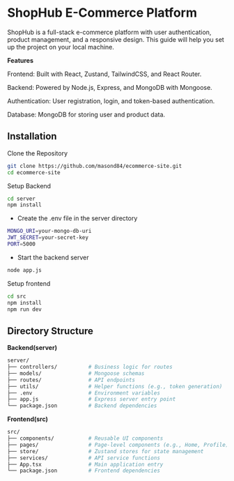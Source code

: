 
# ShopHub E-Commerce Platform

ShopHub is a full-stack e-commerce platform with user authentication, product management, and a responsive design. This guide will help you set up the project on your local machine.

**Features**

Frontend: Built with React, Zustand, TailwindCSS, and React Router.

Backend: Powered by Node.js, Express, and MongoDB with Mongoose.

Authentication: User registration, login, and token-based 
authentication.

Database: MongoDB for storing user and product data.
## Installation

Clone the Repository

```bash
git clone https://github.com/masond84/ecommerce-site.git
cd ecommerce-site
```

Setup Backend
```bash
cd server
npm install
```
- Create the .env file in the server directory
```bash
MONGO_URI=your-mongo-db-uri
JWT_SECRET=your-secret-key
PORT=5000
```
- Start the backend server
```bash
node app.js
```

Setup frontend
```bash
cd src
npm install
npm run dev
```



## Directory Structure
**Backend(server)**
```bash
server/
├── controllers/          # Business logic for routes
├── models/               # Mongoose schemas
├── routes/               # API endpoints
├── utils/                # Helper functions (e.g., token generation)
├── .env                  # Environment variables
├── app.js                # Express server entry point
└── package.json          # Backend dependencies
```

**Frontend(src)**
```bash
src/
├── components/           # Reusable UI components
├── pages/                # Page-level components (e.g., Home, Profile)
├── store/                # Zustand stores for state management
├── services/             # API service functions
├── App.tsx               # Main application entry
└── package.json          # Frontend dependencies
```